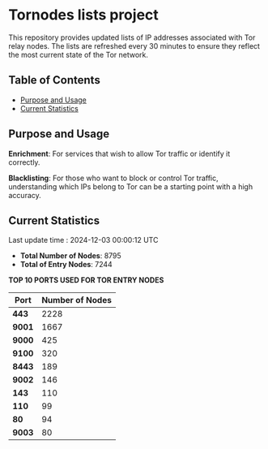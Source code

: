 # Tornodes lists project

This repository provides updated lists of IP addresses associated with Tor relay nodes. The lists are refreshed every 30 minutes to ensure they reflect the most current state of the Tor network.

## Table of Contents

- [Purpose and Usage](#purpose-and-usage)
- [Current Statistics](#current-statistics)


## Purpose and Usage

**Enrichment**: For services that wish to allow Tor traffic or identify it correctly.

**Blacklisting**: For those who want to block or control Tor traffic, understanding which IPs belong to Tor can be a starting point with a high accuracy.

## Current Statistics

Last update time : 2024-12-03 00:00:12 UTC

- **Total Number of Nodes**: 8795
- **Total of Entry Nodes**: 7244

**TOP 10 PORTS USED FOR TOR ENTRY NODES**

| **Port** | **Number of Nodes** |
|------|-----------------|
| **443**   | 2228  |
| **9001**   | 1667  |
| **9000**   | 425  |
| **9100**   | 320  |
| **8443**   | 189  |
| **9002**   | 146  |
| **143**   | 110  |
| **110**   | 99  |
| **80**   | 94  |
| **9003**   | 80  |

